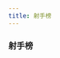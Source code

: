 ```yaml
---
title: 射手榜
---
```


### 射手榜

<GoalRank rank="1" name="姆巴佩" state="fr" goals="5" />

<GoalRank rank="2" name="瓦伦西亚" state="ec" goals="3" />
<GoalRank rank="2" name="加克波" state="nl" goals="3" />
<GoalRank rank="2" name="拉什福德" state="gb-eng" goals="3" />
<GoalRank rank="2" name="莫拉塔" state="es" goals="3" />
<GoalRank rank="2" name="梅西" state="ar" goals="3" />
<GoalRank rank="2" name="吉鲁" state="fr" goals="3" />
<GoalRank rank="2" name="萨卡" state="gb-eng" goals="3" />
<GoalRank rank="2" name="理查利森" state="br" goals="3" />

<GoalRank rank="10" name="塔雷米" state="ir" goals="2" />
<GoalRank rank="10" name="托雷斯" state="es" goals="2" />
<GoalRank rank="10" name="克拉马里奇" state="hr" goals="2" />
<GoalRank rank="10" name="库杜斯" state="gh" goals="2" />
<GoalRank rank="10" name="曹圭成" state="kr" goals="2" />
<GoalRank rank="10" name="费尔南德斯" state="pt" goals="2" />
<GoalRank rank="10" name="多萨里" state="sa" goals="2" />
<GoalRank rank="10" name="堂安律" state="jp" goals="2" />
<GoalRank rank="10" name="哈弗茨" state="de" goals="2" />
<GoalRank rank="10" name="菲尔克鲁格" state="de" goals="2" />
<GoalRank rank="10" name="德阿拉斯凯塔" state="uy" goals="2" />
<GoalRank rank="10" name="米特罗维奇" state="rs" goals="2" />
<GoalRank rank="10" name="恩博洛" state="ch" goals="2" />
<GoalRank rank="10" name="阿尔瓦雷斯" state="ar" goals="2" />
<GoalRank rank="10" name="莱万多夫斯基" state="pl" goals="2" />

<GoalRank rank="25" name="贝林厄姆" state="gb-eng" goals="1" />
<GoalRank rank="25" name="斯特林" state="gb-eng" goals="1" />
<GoalRank rank="25" name="格拉利什" state="gb-eng" goals="1" />
<GoalRank rank="25" name="加克波" state="nl" goals="1" />
<GoalRank rank="25" name="克拉森" state="nl" goals="1" />
<GoalRank rank="25" name="维阿" state="us" goals="1" />
<GoalRank rank="25" name="贝尔" state="gb-wls" goals="1" />
<GoalRank rank="25" name="谢赫里" state="sa" goals="1" />
<GoalRank rank="25" name="拉比奥" state="fr" goals="1" />
<GoalRank rank="25" name="古德温" state="fr" goals="1" />
<GoalRank rank="25" name="京多安" state="de" goals="1" />
<GoalRank rank="25" name="浅野拓磨" state="jp" goals="1" />
<GoalRank rank="25" name="奥尔默" state="es" goals="1" />
<GoalRank rank="25" name="阿森西奥" state="es" goals="1" />
<GoalRank rank="25" name="加维拉" state="es" goals="1" />
<GoalRank rank="25" name="索莱尔" state="es" goals="1" />
<GoalRank rank="25" name="巴舒亚伊" state="be" goals="1" />
<GoalRank rank="25" name="罗纳尔多" state="pt" goals="1" />
<GoalRank rank="25" name="菲利克斯" state="pt" goals="1" />
<GoalRank rank="25" name="莱昂" state="pt" goals="1" />
<GoalRank rank="25" name="阿尤" state="gh" goals="1" />
<GoalRank rank="25" name="布卡里" state="gh" goals="1" />
<GoalRank rank="25" name="切什米" state="ir" goals="1" />
<GoalRank rank="25" name="雷扎伊安" state="ir" goals="1" />
<GoalRank rank="25" name="蒙塔里" state="qa" goals="1" />
<GoalRank rank="25" name="迪亚" state="sn" goals="1" />
<GoalRank rank="25" name="迪德希欧" state="sn" goals="1" />
<GoalRank rank="25" name="迪昂" state="sn" goals="1" />
<GoalRank rank="25" name="杜克" state="au" goals="1" />
<GoalRank rank="25" name="泽林斯基" state="pl" goals="1" />
<GoalRank rank="25" name="克里斯滕森" state="dk" goals="1" />
<GoalRank rank="25" name="费尔南德斯" state="mx" goals="1" />
<GoalRank rank="25" name="富勒" state="cr" goals="1" />
<GoalRank rank="25" name="赛斯" state="ma" goals="1" />
<GoalRank rank="25" name="阿布赫拉尔" state="ma" goals="1" />
<GoalRank rank="25" name="里瓦亚" state="hr" goals="1" />
<GoalRank rank="25" name="马耶尔" state="hr" goals="1" />
<GoalRank rank="25" name="戴维斯" state="ca" goals="1" />
<GoalRank rank="25" name="卡斯特莱托" state="cm" goals="1" />
<GoalRank rank="25" name="巴布巴卡尔" state="cm" goals="1" />
<GoalRank rank="25" name="艾里克" state="cm" goals="1" />
<GoalRank rank="25" name="帕夫洛维奇" state="rs" goals="1" />
<GoalRank rank="25" name="萨维奇" state="rs" goals="1" />
<GoalRank rank="25" name="萨利苏" state="gh" goals="1" />
<GoalRank rank="25" name="卡塞米罗" state="br" goals="1" />
<GoalRank rank="25" name="德容" state="nl" goals="1" />
<GoalRank rank="25" name="凯塞多" state="ec" goals="1" />
<GoalRank rank="25" name="萨尔" state="sn" goals="1" />
<GoalRank rank="25" name="库利巴利" state="sn" goals="1" />
<GoalRank rank="25" name="福登" state="gb-eng" goals="1" />
<GoalRank rank="25" name="普利西奇" state="us" goals="1" />
<GoalRank rank="25" name="哈兹里" state="tn" goals="1" />
<GoalRank rank="25" name="莱基" state="au" goals="1" />
<GoalRank rank="25" name="马卡利斯特" state="ar" goals="1" />
<GoalRank rank="25" name="马丁" state="mx" goals="1" />
<GoalRank rank="25" name="查维斯" state="mx" goals="1" />
<GoalRank rank="25" name="齐耶赫" state="ma" goals="1" />
<GoalRank rank="25" name="内斯里" state="ma" goals="1" />
<GoalRank rank="25" name="田中碧" state="jp" goals="1" />
<GoalRank rank="25" name="特赫达" state="cr" goals="1" />
<GoalRank rank="25" name="格纳布里" state="de" goals="1" />
<GoalRank rank="25" name="奥尔塔" state="pt" goals="1" />
<GoalRank rank="25" name="金英权" state="kr" goals="1" />
<GoalRank rank="25" name="黄喜灿" state="kr" goals="1" />
<GoalRank rank="25" name="阿布巴卡尔" state="cm" goals="1" />
<GoalRank rank="25" name="弗拉霍维奇" state="rs" goals="1" />
<GoalRank rank="25" name="沙奇里" state="ch" goals="1" />
<GoalRank rank="25" name="弗罗伊勒" state="ch" goals="1" />
<GoalRank rank="25" name="德佩" state="nl" goals="1" />
<GoalRank rank="25" name="布林德" state="nl" goals="1" />
<GoalRank rank="25" name="邓弗里斯" state="nl" goals="1" />
<GoalRank rank="25" name="赖特" state="us" goals="1" />
<GoalRank rank="25" name="亨德森" state="gb-eng" goals="1" />
<GoalRank rank="25" name="凯恩" state="gb-eng" goals="1" />
<GoalRank rank="25" name="前田大然" state="jp" goals="1" />
<GoalRank rank="25" name="佩里西奇" state="hr" goals="1" />
<GoalRank rank="25" name="维尼修斯" state="br" goals="1" />
<GoalRank rank="25" name="内马尔" state="br" goals="1" />
<GoalRank rank="25" name="卢卡斯" state="br" goals="1" />
<GoalRank rank="25" name="白昇浩" state="kr" goals="1" />
